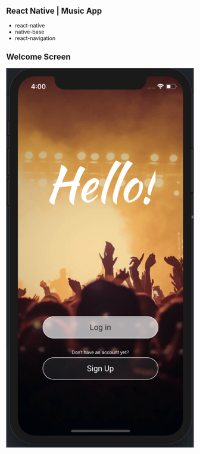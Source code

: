 ## React Native | Music App

* react-native
* native-base
* react-navigation

## Welcome Screen

![alt text](https://github.com/JanGanaCode/react-native-music-app/blob/master/app/assets/img/screenshots/welcome-screen.png)

